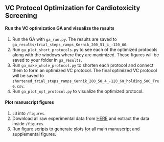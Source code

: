 ## VC Protocol Optimization for Cardiotoxicity Screening

#### Run the VC optimization GA and visualize the results
1. Run the GA with `ga_run.py`. The results are saved to `ga_results/trial_steps_ramps_Kernik_200_51_4_-120_60`.
2. Run `ga_plot_short_protocols.py` to see each of the optimized protocols along with the windows where they are maximized. These figures will be saved to your folder in `ga_results`.
3. Run `ga_make_whole_protocol.py` to shorten each protocol and connect them to form an optimized VC protocol. The final optimized VC protocol will be saved to `shortened_trial_steps_ramps_Kernik_200_50_4_-120_60_holding_500_True.csv`.
4. Run `ga_plot_opt_protocol.py` to visualize the optimized protocol.

#### Plot manuscript figures

1. `cd` into `/figures`. 
2. Download all raw experimental data from [HERE](www.FILLTHISIN.com) and extract the data inside `/figures`.
3. Run figure scripts to generate plots for all main manuscript and supplemental figures.
